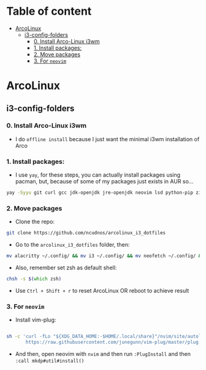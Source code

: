 # Table of content


<!-- vim-markdown-toc Redcarpet -->

* [ArcoLinux](#arcolinux)
    * [i3-config-folders](#i3-config-folders)
        * [0. Install Arco-Linux i3wm](#0-install-arco-linux-i3wm)
        * [1. Install packages:](#1-install-packages)
        * [2. Move packages](#2-move-packages)
        * [3. For `neovim`](#3-for-neovim)

<!-- vim-markdown-toc -->

# ArcoLinux

## i3-config-folders

### 0. Install Arco-Linux i3wm

- I do `offline install` because I just want the minimal i3wm installation of Arco

### 1. Install packages:

- I use `yay`, for these steps, you can actually install packages using pacman, but, because of some of my packages just exists in AUR so...

```zsh
yay -Syyu git curl gcc jdk-openjdk jre-openjdk neovim lsd python-pip zip unzip xclip ibus ibus-bamboo teamviewer virtualbox brave-bin brillo flameshot nvm xournalpp && yay -Rncs firefox
```

### 2. Move packages

- Clone the repo:

```zsh
git clone https://github.com/ncudnos/arcolinux_i3_dotfiles
```

- Go to the `arcolinux_i3_dotfiles` folder, then:

```zsh
mv alacritty ~/.config/ && mv i3 ~/.config/ && mv neofetch ~/.config/ && mv nvim ~/.config/ && mv rofi ~/.config/ && rm ~/.config/mimeapps.list && mv mimeapps.list ~/.config/ && sudo rm -rf /etc/profile && sudo mv profile /etc/ && rm -rf ~/.zshrc && mv zshrc_config .zshrc && mv .zshrc ~
```

- Also, remember set zsh as default shell:

```zsh
chsh -s $(which zsh)
```
        

- Use `Ctrl + Shift + r` to reset ArcoLinux OR reboot to achieve result


### 3. For `neovim`

- Install vim-plug:

```zsh

sh -c 'curl -fLo "${XDG_DATA_HOME:-$HOME/.local/share}"/nvim/site/autoload/plug.vim --create-dirs \
       https://raw.githubusercontent.com/junegunn/vim-plug/master/plug.vim'

```

- And then, open neovim with `nvim` and then run `:PlugInstall` and then `:call mkdp#util#install()`
